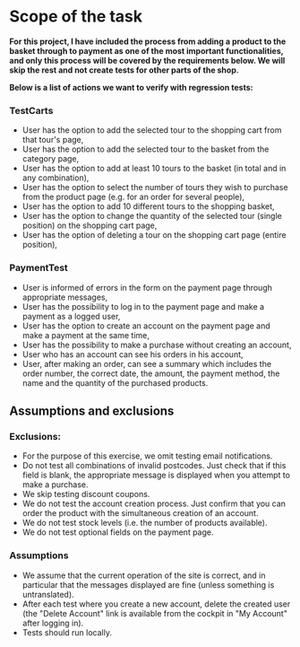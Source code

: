 # Scope of the task



**For this project, I have included the process from adding a product to the basket through to payment as one of the most important functionalities,
and only this process will be covered by the requirements below. We will skip the rest and not create tests for other parts of the shop.**

**Below is a list of actions we want to verify with regression tests:**


### TestCarts
- User has the option to add the selected tour to the shopping cart from that tour's page,
- User has the option to add the selected tour to the basket from the category page,
- User has the option to add at least 10 tours to the basket (in total and in any combination),
- User has the option to select the number of tours they wish to purchase from the product page (e.g. for an order for several people),
- User has the option to add 10 different tours to the shopping basket,
- User has the option to change the quantity of the selected tour (single position) on the shopping cart page,
- User has the option of deleting a tour on the shopping cart page (entire position),

### PaymentTest
- User is informed of errors in the form on the payment page through appropriate messages,
- User has the possibility to log in to the payment page and make a payment as a logged user,
- User has the option to create an account on the payment page and make a payment at the same time,
- User has the possibility to make a purchase without creating an account,
- User who has an account can see his orders in his account,
- User, after making an order, can see a summary which includes the order number, the correct date, the amount, the payment method, the name and the 
  quantity of the purchased products.

## Assumptions and exclusions

### **Exclusions:**

- For the purpose of this exercise, we omit testing email notifications.
- Do not test all combinations of invalid postcodes. Just check that if this field is blank, the appropriate message is displayed when you attempt 
  to make a purchase.
- We skip testing discount coupons.
- We do not test the account creation process. Just confirm that you can order the product with the simultaneous creation of an account.
- We do not test stock levels (i.e. the number of products available).
- We do not test optional fields on the payment page.

### **Assumptions**

- We assume that the current operation of the site is correct, and in particular that the messages displayed are fine (unless something is 
untranslated).
- After each test where you create a new account, delete the created user (the "Delete Account" link is available from the cockpit in "My Account" 
  after logging in).
- Tests should run locally.